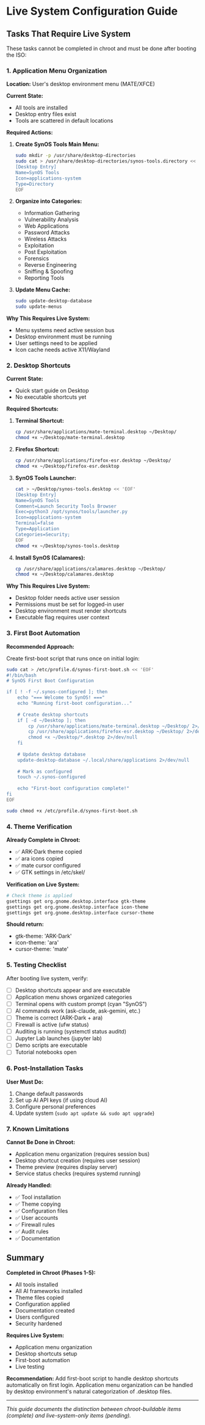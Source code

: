 # Live System Configuration Guide

## Tasks That Require Live System

These tasks cannot be completed in chroot and must be done after booting the ISO:

### 1. Application Menu Organization

**Location:** User's desktop environment menu (MATE/XFCE)

**Current State:**
- All tools are installed
- Desktop entry files exist
- Tools are scattered in default locations

**Required Actions:**

1. **Create SynOS Tools Main Menu:**
   ```bash
   sudo mkdir -p /usr/share/desktop-directories
   sudo cat > /usr/share/desktop-directories/synos-tools.directory << 'EOF'
   [Desktop Entry]
   Name=SynOS Tools
   Icon=applications-system
   Type=Directory
   EOF
   ```

2. **Organize into Categories:**
   - Information Gathering
   - Vulnerability Analysis
   - Web Applications
   - Password Attacks
   - Wireless Attacks
   - Exploitation
   - Post Exploitation
   - Forensics
   - Reverse Engineering
   - Sniffing & Spoofing
   - Reporting Tools

3. **Update Menu Cache:**
   ```bash
   sudo update-desktop-database
   sudo update-menus
   ```

**Why This Requires Live System:**
- Menu systems need active session bus
- Desktop environment must be running
- User settings need to be applied
- Icon cache needs active X11/Wayland

### 2. Desktop Shortcuts

**Current State:**
- Quick start guide on Desktop
- No executable shortcuts yet

**Required Shortcuts:**

1. **Terminal Shortcut:**
   ```bash
   cp /usr/share/applications/mate-terminal.desktop ~/Desktop/
   chmod +x ~/Desktop/mate-terminal.desktop
   ```

2. **Firefox Shortcut:**
   ```bash
   cp /usr/share/applications/firefox-esr.desktop ~/Desktop/
   chmod +x ~/Desktop/firefox-esr.desktop
   ```

3. **SynOS Tools Launcher:**
   ```bash
   cat > ~/Desktop/synos-tools.desktop << 'EOF'
   [Desktop Entry]
   Name=SynOS Tools
   Comment=Launch Security Tools Browser
   Exec=python3 /opt/synos/tools/launcher.py
   Icon=applications-system
   Terminal=false
   Type=Application
   Categories=Security;
   EOF
   chmod +x ~/Desktop/synos-tools.desktop
   ```

4. **Install SynOS (Calamares):**
   ```bash
   cp /usr/share/applications/calamares.desktop ~/Desktop/
   chmod +x ~/Desktop/calamares.desktop
   ```

**Why This Requires Live System:**
- Desktop folder needs active user session
- Permissions must be set for logged-in user
- Desktop environment must render shortcuts
- Executable flag requires user context

### 3. First Boot Automation

**Recommended Approach:**

Create first-boot script that runs once on initial login:

```bash
sudo cat > /etc/profile.d/synos-first-boot.sh << 'EOF'
#!/bin/bash
# SynOS First Boot Configuration

if [ ! -f ~/.synos-configured ]; then
    echo "=== Welcome to SynOS! ==="
    echo "Running first-boot configuration..."
    
    # Create desktop shortcuts
    if [ -d ~/Desktop ]; then
        cp /usr/share/applications/mate-terminal.desktop ~/Desktop/ 2>/dev/null
        cp /usr/share/applications/firefox-esr.desktop ~/Desktop/ 2>/dev/null
        chmod +x ~/Desktop/*.desktop 2>/dev/null
    fi
    
    # Update desktop database
    update-desktop-database ~/.local/share/applications 2>/dev/null
    
    # Mark as configured
    touch ~/.synos-configured
    
    echo "First-boot configuration complete!"
fi
EOF

sudo chmod +x /etc/profile.d/synos-first-boot.sh
```

### 4. Theme Verification

**Already Complete in Chroot:**
- ✅ ARK-Dark theme copied
- ✅ ara icons copied
- ✅ mate cursor configured
- ✅ GTK settings in /etc/skel/

**Verification on Live System:**
```bash
# Check theme is applied
gsettings get org.gnome.desktop.interface gtk-theme
gsettings get org.gnome.desktop.interface icon-theme
gsettings get org.gnome.desktop.interface cursor-theme
```

**Should return:**
- gtk-theme: 'ARK-Dark'
- icon-theme: 'ara'
- cursor-theme: 'mate'

### 5. Testing Checklist

After booting live system, verify:

- [ ] Desktop shortcuts appear and are executable
- [ ] Application menu shows organized categories
- [ ] Terminal opens with custom prompt (cyan "SynOS")
- [ ] AI commands work (ask-claude, ask-gemini, etc.)
- [ ] Theme is correct (ARK-Dark + ara)
- [ ] Firewall is active (ufw status)
- [ ] Auditing is running (systemctl status auditd)
- [ ] Jupyter Lab launches (jupyter lab)
- [ ] Demo scripts are executable
- [ ] Tutorial notebooks open

### 6. Post-Installation Tasks

**User Must Do:**
1. Change default passwords
2. Set up AI API keys (if using cloud AI)
3. Configure personal preferences
4. Update system (`sudo apt update && sudo apt upgrade`)

### 7. Known Limitations

**Cannot Be Done in Chroot:**
- Application menu organization (requires session bus)
- Desktop shortcut creation (requires user session)
- Theme preview (requires display server)
- Service status checks (requires systemd running)

**Already Handled:**
- ✅ Tool installation
- ✅ Theme copying
- ✅ Configuration files
- ✅ User accounts
- ✅ Firewall rules
- ✅ Audit rules
- ✅ Documentation

## Summary

**Completed in Chroot (Phases 1-5):**
- All tools installed
- All AI frameworks installed
- Theme files copied
- Configuration applied
- Documentation created
- Users configured
- Security hardened

**Requires Live System:**
- Application menu organization
- Desktop shortcuts setup
- First-boot automation
- Live testing

**Recommendation:**
Add first-boot script to handle desktop shortcuts automatically on first login. Application menu organization can be handled by desktop environment's natural categorization of .desktop files.

---

*This guide documents the distinction between chroot-buildable items (complete) and live-system-only items (pending).*

